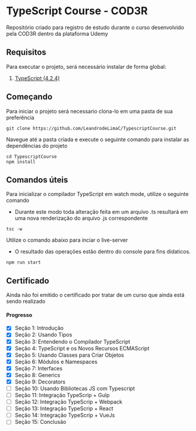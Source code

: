 # TypeScript Course - COD3R

Repositório criado para registro de estudo durante o curso desenvolvido pela COD3R dentro da plataforma Udemy

Requisitos
---
Para executar o projeto, será necessário instalar de forma global:

1. [TypeScript (4.2.4)](https://www.npmjs.com/package/typescript/v/4.2.4)

Começando
---
Para iniciar o projeto será necessario clona-lo em uma pasta de sua preferência

```shell
git clone https://github.com/LeandrodeLimaC/TypescriptCourse.git
```

Navegue até a pasta criada e execute o seguinte comando para instalar as dependências do projeto
```shell
cd TypescriptCourse
npm install
```

Comandos úteis
---
Para inicializar o compilador TypeScript em watch mode, utilize o seguinte comando
- Durante este modo toda alteração feita em um arquivo .ts resultará em uma nova renderização do arquivo .js correspondente
```shell
tsc -w
```

Utilize o comando abaixo para inciar o live-server
- O resultado das operações estão dentro do console para fins didaticos.
```shell
npm run start
```

Certificado
---

Ainda não foi emitido o certificado por tratar de um curso que ainda está sendo realizado
#### Progresso

- [x] Seção 1: Introdução
- [x] Seção 2: Usando Tipos
- [x] Seção 3: Entendendo o Compilador TypeScript
- [x] Seção 4: TypeScript e os Novos Recursos ECMAScript
- [x] Seção 5: Usando Classes para Criar Objetos
- [x] Seção 6: Módulos e Namespaces
- [x] Seção 7: Interfaces
- [x] Seção 8: Generics
- [x] Seção 9: Decorators
- [ ] Seção 10: Usando Bibliotecas JS com Typescript
- [ ] Seção 11: Integração TypeScrip + Gulp
- [ ] Seção 12: Integração TypeScrip + Webpack
- [ ] Seção 13: Integração TypeScrip + React
- [ ] Seção 14: Integração TypeScrip + VueJs
- [ ] Seção 15: Conclusão
